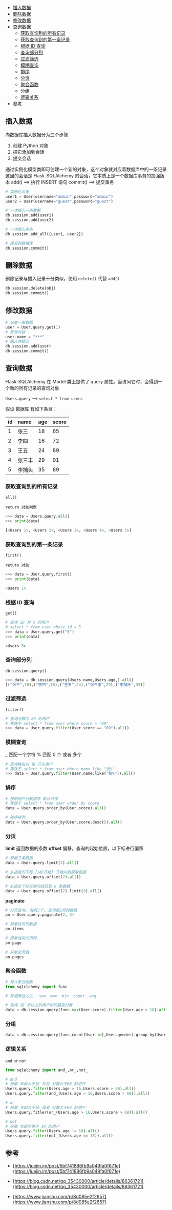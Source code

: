 <!-- TOC -->

- [插入数据](#%E6%8F%92%E5%85%A5%E6%95%B0%E6%8D%AE)
- [删除数据](#%E5%88%A0%E9%99%A4%E6%95%B0%E6%8D%AE)
- [修改数据](#%E4%BF%AE%E6%94%B9%E6%95%B0%E6%8D%AE)
- [查询数据](#%E6%9F%A5%E8%AF%A2%E6%95%B0%E6%8D%AE)
    - [获取查询到的所有记录](#%E8%8E%B7%E5%8F%96%E6%9F%A5%E8%AF%A2%E5%88%B0%E7%9A%84%E6%89%80%E6%9C%89%E8%AE%B0%E5%BD%95)
    - [获取查询到的第一条记录](#%E8%8E%B7%E5%8F%96%E6%9F%A5%E8%AF%A2%E5%88%B0%E7%9A%84%E7%AC%AC%E4%B8%80%E6%9D%A1%E8%AE%B0%E5%BD%95)
    - [根据 ID 查询](#%E6%A0%B9%E6%8D%AE-id-%E6%9F%A5%E8%AF%A2)
    - [查询部分列](#%E6%9F%A5%E8%AF%A2%E9%83%A8%E5%88%86%E5%88%97)
    - [过滤筛选](#%E8%BF%87%E6%BB%A4%E7%AD%9B%E9%80%89)
    - [模糊查询](#%E6%A8%A1%E7%B3%8A%E6%9F%A5%E8%AF%A2)
    - [排序](#%E6%8E%92%E5%BA%8F)
    - [分页](#%E5%88%86%E9%A1%B5)
    - [聚合函数](#%E8%81%9A%E5%90%88%E5%87%BD%E6%95%B0)
    - [分组](#%E5%88%86%E7%BB%84)
    - [逻辑关系](#%E9%80%BB%E8%BE%91%E5%85%B3%E7%B3%BB)
- [参考](#%E5%8F%82%E8%80%83)

<!-- /TOC -->

## 插入数据

向数据库插入数据分为三个步骤

1. 创建 Python 对象
2. 把它添加到会话
3. 提交会话

通过实例化模型类即可创建一个新的对象，这个对象就对应着数据库中的一条记录  
这里的会话是 Flask-SQLAlchemy 的会话，它本质上是一个数据库事务的加强版本
add()    ==> 执行 INSERT 语句
commit() ==> 提交事务

```python
# 实例化对象
user1 = User(username="admin",password="admin")
user2 = User(username="guest",password="guest")

# 一次插入一条数据
db.session.add(user1)
db.session.add(user2)

# 一次插入多条
db.session.add_all([user1, user2])

# 提交到数据库
db.session.commit()
```

## 删除数据

删除记录与插入记录十分类似，使用 `delete()` 代替 `add()`

```python
db.session.delete(obj)
db.session.commit()
```

## 修改数据

```python
# 获取一条数据
user = User.query.get(1)
# 修改内容
user.name = "***"
# 插入并提交
db.session.add(user)
db.session.commit()
```

## 查询数据

Flask-SQLAlchemy 在 Model 类上提供了 query 属性。当访问它时，会得到一个新的所有记录的查询对象

`Users.query`  ==>  `select * from users`

假设 数据库 有如下条目：

| id   | name   | age  | score |
| :--- | :----- | :--- |:---|
| 1    | 张三   | 18   | 65    |
| 2    | 李四   | 16   | 72    |
| 3    | 王五   | 24   | 89    |
| 4    | 张三丰 | 29   | 91    |
| 5    | 李捕头 | 35   | 89    |

### 获取查询到的所有记录

`all()`

`return 对象列表`

```python
>>> data = Users.query.all()
>>> print(data)

[<Users 1>, <Users 2>, <Users 3>, <Users 4>, <Users 5>]
```

### 获取查询到的第一条记录

`first()`

`retutn 对象`

```python
>>> data = User.query.first()
>>> print(data)

<Users 1>
```

### 根据 ID 查询 

`get()`

```python
# 查询 ID 为 5 的用户
# select * from user where id = 5
>>> data = User.query.get("5")
>>> print(data)

<Users 5>
```

### 查询部分列

`db.session.query()`

```python
>>> data = db.session.query(Users.name,Users.age,).all()
[("张三",18),("李四",16),("王五",24),("张三丰",29),("李捕头",35)]
```

### 过滤筛选

`filter()`

```python
# 查询分数为 89 的用户
# 等效于 select * from user where score = "89"
>>> data = User.query.filter(User.score == "89").all()
```

### 模糊查询

_ 匹配一个字符
% 匹配 0 个 或者 多个

```python
# 查询姓名以 张 开头用户
# 等效于 select * from user where name like "张%"
>>> data = User.query.filter(User.name.like("张%")).all()
```

### 排序

```python
# 按照用户分数排序 默认升序
# 等效于 select * from user order by score
data = User.query.order_by(User.score).all()

# 降序排列
data = User.query.order_by(User.score.desc()).all()
```

### 分页

**limit** 返回数据的条数
**offset** 偏移，查询的起始位置，以下标进行偏移

```python
# 获取三条数据
data = User.query.limit(3).all()

# 从指定的下标 [从0开始] 开始向后获取数据
data = User.query.offset(2).all()

# 从指定下标开始向后获取 n 条数据
data = User.query.offset(2).limit(3).all()
```

**paginate**

```python
# 分页查询, 每页3个, 查询第2页的数据
pn = User.query.paginate(2, 3)

# 获取该页的数据
pn.items

# 获取当前的页码 
pn.page

# 获取总页数
pn.pages  
```

### 聚合函数

```python
# 导入聚合函数
from sqlclchemy import func

# 常用聚合方法： sum  max  min  count  avg

# 查询 18 岁以上的用户中的最高分数
data = db.session.query(func.max(User.score).filter(User.age > 18).all()
```

### 分组

```python
data = db.session.query(func.count(User.id),User.gender).group_by(User.gender).all()
```

### 逻辑关系

`and`
`or` 
`not`

```python
from sqlalchemy import and_,or_,not_

# and
# 获取 年龄大于16 并且 分数大于60 的用户
Users.query.filter(Users.age > 16,Users.score > 60).all()
Users.query.filter(and_(Users.age > 16,Users.score > 60)).all()

# or
# 获取 年龄大于16 或者 分数大于60 的用户
Users.query.fitler(or_(Users.age > 16,Users.score > 60)).all()

# not
# 获取 年龄不等于 18 的用户
Users.query.filter(Users.age != 18).all()
Users.query.filter(not_(Users.age == 18)).all()
```

## 参考

- [https://juejin.im/post/5bf741886fb9a049fa0f671e](https://juejin.im/post/5bf741886fb9a049fa0f671e)

- [https://blog.csdn.net/qq_35430000/article/details/86361721](https://blog.csdn.net/qq_35430000/article/details/86361721)

- [https://www.jianshu.com/p/8d085e2f2657](https://www.jianshu.com/p/8d085e2f2657)